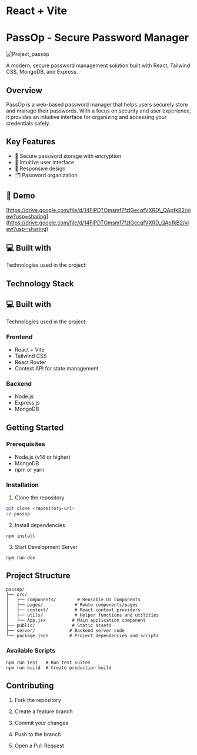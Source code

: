 # React + Vite

# PassOp - Secure Password Manager

![Projext_passop](https://socialify.git.ci/Raviast/Projext_passop/image?font=Bitter&language=1&name=1&owner=1&pattern=Circuit%20Board&stargazers=1&theme=Auto)

A modern, secure password management solution built with React, Tailwind CSS, MongoDB, and Express.

## Overview

PassOp is a web-based password manager that helps users securely store and manage their passwords. With a focus on security and user experience, it provides an intuitive interface for organizing and accessing your credentials safely.

## Key Features

- 🔐 Secure password storage with encryption
- 🎯 Intuitive user interface
- 📱 Responsive design
- 🗂️ Password organization

<h2>🚀 Demo</h2>

[https://drive.google.com/file/d/14FjPDTOmsmf7fzlGecqfVXRD\_QApfkB2/view?usp=sharing](https://drive.google.com/file/d/14FjPDTOmsmf7fzlGecqfVXRD_QApfkB2/view?usp=sharing)

    
<h2>💻 Built with</h2>

Technologies used in the project:

## Technology Stack
<h2>💻 Built with</h2>

Technologies used in the project:


### Frontend
- React + Vite
- Tailwind CSS
- React Router
- Context API for state management

### Backend
- Node.js
- Express.js
- MongoDB

## Getting Started

### Prerequisites
- Node.js (v14 or higher)
- MongoDB
- npm or yarn

### Installation

1. Clone the repository
```bash
git clone <repository-url>      
cd passop
```
2. Install dependencies
```
npm install
```
3. Start Development Server
```
npm run dev
```

## Project Structure
```
passop/
├── src/
│   ├── components/        # Reusable UI components
│   ├── pages/            # Route components/pages
│   ├── context/          # React context providers
│   ├── utils/            # Helper functions and utilities
│   └── App.jsx          # Main application component
├── public/              # Static assets
├── server/             # Backend server code
└── package.json        # Project dependencies and scripts
```

### Available Scripts
```npm run dev    # Start development server
npm run test   # Run test suites
npm run build  # Create production build
```

## Contributing
1. Fork the repository

2. Create a feature branch

3. Commit your changes

4. Push to the branch

5. Open a Pull Request

